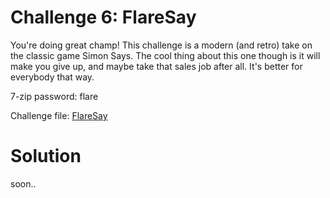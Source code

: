 # Challenge 6: FlareSay

You're doing great champ! This challenge is a modern (and retro) take on the classic game Simon Says. The cool thing about this one though is it will make you give up, and maybe take that sales job after all. It's better for everybody that way.


7-zip password: flare

Challenge file: [FlareSay](../challenge_files/6_FlareSay.7z)


# Solution

soon..